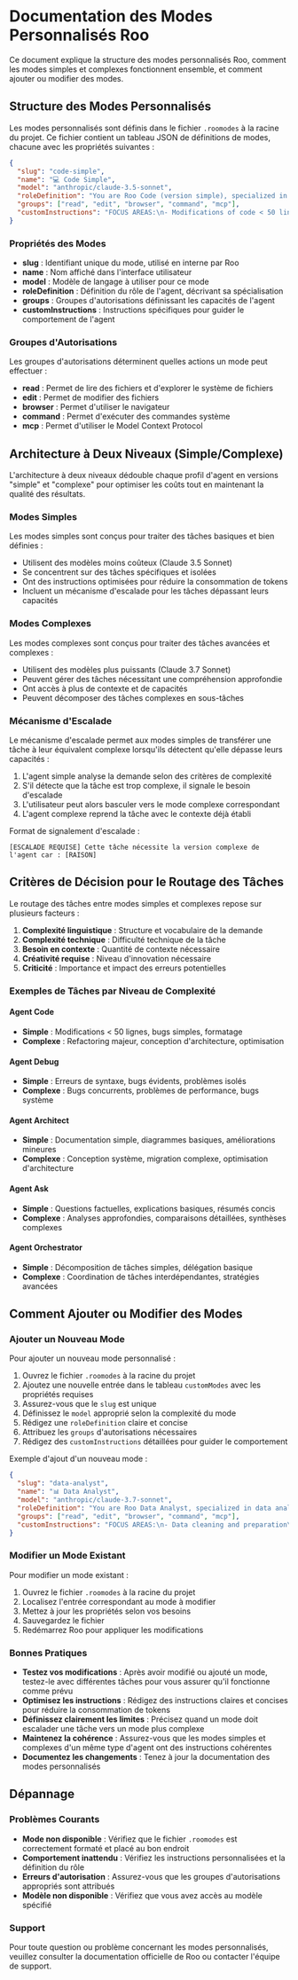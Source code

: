 # Documentation des Modes Personnalisés Roo

Ce document explique la structure des modes personnalisés Roo, comment les modes simples et complexes fonctionnent ensemble, et comment ajouter ou modifier des modes.

## Structure des Modes Personnalisés

Les modes personnalisés sont définis dans le fichier `.roomodes` à la racine du projet. Ce fichier contient un tableau JSON de définitions de modes, chacune avec les propriétés suivantes :

```json
{
  "slug": "code-simple",
  "name": "💻 Code Simple",
  "model": "anthropic/claude-3.5-sonnet",
  "roleDefinition": "You are Roo Code (version simple), specialized in...",
  "groups": ["read", "edit", "browser", "command", "mcp"],
  "customInstructions": "FOCUS AREAS:\n- Modifications of code < 50 lines\n..."
}
```

### Propriétés des Modes

- **slug** : Identifiant unique du mode, utilisé en interne par Roo
- **name** : Nom affiché dans l'interface utilisateur
- **model** : Modèle de langage à utiliser pour ce mode
- **roleDefinition** : Définition du rôle de l'agent, décrivant sa spécialisation
- **groups** : Groupes d'autorisations définissant les capacités de l'agent
- **customInstructions** : Instructions spécifiques pour guider le comportement de l'agent

### Groupes d'Autorisations

Les groupes d'autorisations déterminent quelles actions un mode peut effectuer :

- **read** : Permet de lire des fichiers et d'explorer le système de fichiers
- **edit** : Permet de modifier des fichiers
- **browser** : Permet d'utiliser le navigateur
- **command** : Permet d'exécuter des commandes système
- **mcp** : Permet d'utiliser le Model Context Protocol

## Architecture à Deux Niveaux (Simple/Complexe)

L'architecture à deux niveaux dédouble chaque profil d'agent en versions "simple" et "complexe" pour optimiser les coûts tout en maintenant la qualité des résultats.

### Modes Simples

Les modes simples sont conçus pour traiter des tâches basiques et bien définies :

- Utilisent des modèles moins coûteux (Claude 3.5 Sonnet)
- Se concentrent sur des tâches spécifiques et isolées
- Ont des instructions optimisées pour réduire la consommation de tokens
- Incluent un mécanisme d'escalade pour les tâches dépassant leurs capacités

### Modes Complexes

Les modes complexes sont conçus pour traiter des tâches avancées et complexes :

- Utilisent des modèles plus puissants (Claude 3.7 Sonnet)
- Peuvent gérer des tâches nécessitant une compréhension approfondie
- Ont accès à plus de contexte et de capacités
- Peuvent décomposer des tâches complexes en sous-tâches

### Mécanisme d'Escalade

Le mécanisme d'escalade permet aux modes simples de transférer une tâche à leur équivalent complexe lorsqu'ils détectent qu'elle dépasse leurs capacités :

1. L'agent simple analyse la demande selon des critères de complexité
2. S'il détecte que la tâche est trop complexe, il signale le besoin d'escalade
3. L'utilisateur peut alors basculer vers le mode complexe correspondant
4. L'agent complexe reprend la tâche avec le contexte déjà établi

Format de signalement d'escalade :
```
[ESCALADE REQUISE] Cette tâche nécessite la version complexe de l'agent car : [RAISON]
```

## Critères de Décision pour le Routage des Tâches

Le routage des tâches entre modes simples et complexes repose sur plusieurs facteurs :

1. **Complexité linguistique** : Structure et vocabulaire de la demande
2. **Complexité technique** : Difficulté technique de la tâche
3. **Besoin en contexte** : Quantité de contexte nécessaire
4. **Créativité requise** : Niveau d'innovation nécessaire
5. **Criticité** : Importance et impact des erreurs potentielles

### Exemples de Tâches par Niveau de Complexité

#### Agent Code
- **Simple** : Modifications < 50 lignes, bugs simples, formatage
- **Complexe** : Refactoring majeur, conception d'architecture, optimisation

#### Agent Debug
- **Simple** : Erreurs de syntaxe, bugs évidents, problèmes isolés
- **Complexe** : Bugs concurrents, problèmes de performance, bugs système

#### Agent Architect
- **Simple** : Documentation simple, diagrammes basiques, améliorations mineures
- **Complexe** : Conception système, migration complexe, optimisation d'architecture

#### Agent Ask
- **Simple** : Questions factuelles, explications basiques, résumés concis
- **Complexe** : Analyses approfondies, comparaisons détaillées, synthèses complexes

#### Agent Orchestrator
- **Simple** : Décomposition de tâches simples, délégation basique
- **Complexe** : Coordination de tâches interdépendantes, stratégies avancées

## Comment Ajouter ou Modifier des Modes

### Ajouter un Nouveau Mode

Pour ajouter un nouveau mode personnalisé :

1. Ouvrez le fichier `.roomodes` à la racine du projet
2. Ajoutez une nouvelle entrée dans le tableau `customModes` avec les propriétés requises
3. Assurez-vous que le `slug` est unique
4. Définissez le `model` approprié selon la complexité du mode
5. Rédigez une `roleDefinition` claire et concise
6. Attribuez les `groups` d'autorisations nécessaires
7. Rédigez des `customInstructions` détaillées pour guider le comportement

Exemple d'ajout d'un nouveau mode :
```json
{
  "slug": "data-analyst",
  "name": "📊 Data Analyst",
  "model": "anthropic/claude-3.7-sonnet",
  "roleDefinition": "You are Roo Data Analyst, specialized in data analysis, visualization, and insights extraction.",
  "groups": ["read", "edit", "browser", "command", "mcp"],
  "customInstructions": "FOCUS AREAS:\n- Data cleaning and preparation\n- Statistical analysis\n- Data visualization\n- Insights extraction\n- Reporting"
}
```

### Modifier un Mode Existant

Pour modifier un mode existant :

1. Ouvrez le fichier `.roomodes` à la racine du projet
2. Localisez l'entrée correspondant au mode à modifier
3. Mettez à jour les propriétés selon vos besoins
4. Sauvegardez le fichier
5. Redémarrez Roo pour appliquer les modifications

### Bonnes Pratiques

- **Testez vos modifications** : Après avoir modifié ou ajouté un mode, testez-le avec différentes tâches pour vous assurer qu'il fonctionne comme prévu
- **Optimisez les instructions** : Rédigez des instructions claires et concises pour réduire la consommation de tokens
- **Définissez clairement les limites** : Précisez quand un mode doit escalader une tâche vers un mode plus complexe
- **Maintenez la cohérence** : Assurez-vous que les modes simples et complexes d'un même type d'agent ont des instructions cohérentes
- **Documentez les changements** : Tenez à jour la documentation des modes personnalisés

## Dépannage

### Problèmes Courants

- **Mode non disponible** : Vérifiez que le fichier `.roomodes` est correctement formaté et placé au bon endroit
- **Comportement inattendu** : Vérifiez les instructions personnalisées et la définition du rôle
- **Erreurs d'autorisation** : Assurez-vous que les groupes d'autorisations appropriés sont attribués
- **Modèle non disponible** : Vérifiez que vous avez accès au modèle spécifié

### Support

Pour toute question ou problème concernant les modes personnalisés, veuillez consulter la documentation officielle de Roo ou contacter l'équipe de support.